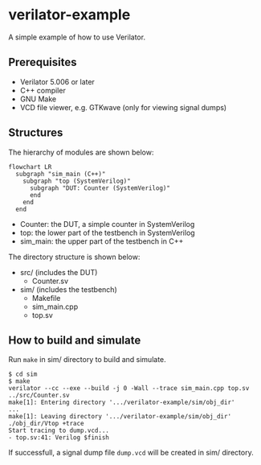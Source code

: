 # verilator-example

A simple example of how to use Verilator.

## Prerequisites

- Verilator 5.006 or later
- C++ compiler
- GNU Make
- VCD file viewer, e.g. GTKwave (only for viewing signal dumps)

## Structures

The hierarchy of modules are shown below:

```mermaid
flowchart LR
  subgraph "sim_main (C++)"
    subgraph "top (SystemVerilog)"
      subgraph "DUT: Counter (SystemVerilog)"
      end
    end
  end
```

- Counter: the DUT, a simple counter in SystemVerilog
- top: the lower part of the testbench in SystemVerilog
- sim_main: the upper part of the testbench in C++

The directory structure is shown below:

- src/ (includes the DUT)
  - Counter.sv
- sim/ (includes the testbench)
  - Makefile
  - sim_main.cpp
  - top.sv

## How to build and simulate

Run `make` in sim/ directory to build and simulate.

```shell
$ cd sim
$ make
verilator --cc --exe --build -j 0 -Wall --trace sim_main.cpp top.sv ../src/Counter.sv
make[1]: Entering directory '.../verilator-example/sim/obj_dir'
...
make[1]: Leaving directory '.../verilator-example/sim/obj_dir'
./obj_dir/Vtop +trace
Start tracing to dump.vcd...
- top.sv:41: Verilog $finish
```

If successfull, a signal dump file `dump.vcd` will be created in sim/ directory.
